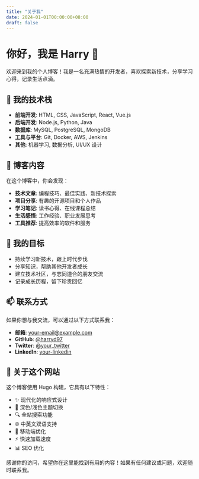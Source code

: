 ```yaml
---
title: "关于我"
date: 2024-01-01T00:00:00+08:00
draft: false
---
```


# 你好，我是 Harry 👋

欢迎来到我的个人博客！我是一名充满热情的开发者，喜欢探索新技术，分享学习心得，记录生活点滴。

## 🚀 我的技术栈

- **前端开发**: HTML, CSS, JavaScript, React, Vue.js
- **后端开发**: Node.js, Python, Java
- **数据库**: MySQL, PostgreSQL, MongoDB
- **工具与平台**: Git, Docker, AWS, Jenkins
- **其他**: 机器学习, 数据分析, UI/UX 设计

## 📝 博客内容

在这个博客中，你会发现：

- **技术文章**: 编程技巧、最佳实践、新技术探索
- **项目分享**: 有趣的开源项目和个人作品
- **学习笔记**: 读书心得、在线课程总结
- **生活感悟**: 工作经验、职业发展思考
- **工具推荐**: 提高效率的软件和服务

## 🎯 我的目标

- 持续学习新技术，跟上时代步伐
- 分享知识，帮助其他开发者成长
- 建立技术社区，与志同道合的朋友交流
- 记录成长历程，留下珍贵回忆

## 📫 联系方式

如果你想与我交流，可以通过以下方式联系我：

- **邮箱**: [your-email@example.com](mailto:your-email@example.com)
- **GitHub**: [@harryd97](https://github.com/harryd97)
- **Twitter**: [@your_twitter](https://twitter.com/your_twitter)
- **LinkedIn**: [your-linkedin](https://linkedin.com/in/your_linkedin)

## 🎨 关于这个网站

这个博客使用 Hugo 构建，它具有以下特性：

- ✨ 现代化的响应式设计
- 🌙 深色/浅色主题切换
- 🔍 全站搜索功能
- 🌐 中英文双语支持
- 📱 移动端优化
- ⚡ 快速加载速度
- 📊 SEO 优化

感谢你的访问，希望你在这里能找到有用的内容！如果有任何建议或问题，欢迎随时联系我。